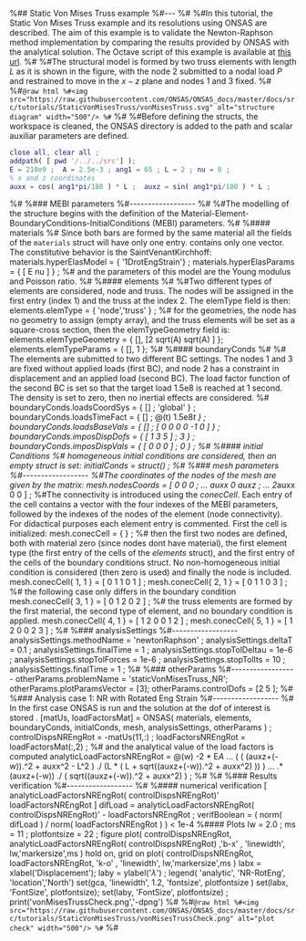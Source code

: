 %## Static Von Mises Truss example
%#---
%#
%#In this tutorial, the Static Von Mises Truss example and its resolutions using ONSAS are described. The aim of this example is to validate the Newton-Raphson method implementation by comparing the results provided by ONSAS with the analytical solution. The Octave script of this example is available at [this url](https://github.com/ONSAS/ONSAS.m/blob/master/examples/staticVonMisesTruss/onsasExample_staticVonMisesTruss.m).
%# 
%#The structural model is formed by two truss elements with length $L$ as it is shown in the figure, with the node $2$ submitted to a nodal load $P$ and restrained to move in the $x-z$ plane and nodes $1$ and $3$ fixed.
%#
%#```@raw html
%#<img src="https://raw.githubusercontent.com/ONSAS/ONSAS_docs/master/docs/src/tutorials/StaticVonMisesTruss/vonMisesTruss.svg" alt="structure diagram" width="500"/>
%#```
%#
%#Before defining the structs, the workspace is cleaned, the ONSAS directory is added to the path and scalar auxiliar parameters are defined.
```matlab
close all, clear all ;
addpath( [ pwd '/../../src'] ); 
E = 210e9 ;  A = 2.5e-3 ; ang1 = 65 ; L = 2 ; nu = 0 ;
% x and z coordinates
auxx = cos( ang1*pi/180 ) * L ;  auxz = sin( ang1*pi/180 ) * L ;
```
%#
%### MEBI parameters
%#------------------
%#
%#The modelling of the structure begins with the definition of the Material-Element-BoundaryConditions-InitialConditions (MEBI) parameters.
%#
%#### materials
%# Since both bars are formed by the same material all the fields of the `materials` struct will have only one entry. contains only one vector. The constitutive behavior is the SaintVenantKirchhoff:
materials.hyperElasModel  = { '1DrotEngStrain'} ;
materials.hyperElasParams = { [ E nu ] } ;
%# and the parameters of this model are the Young modulus and Poisson ratio.
%#
%#### elements
%#
%#Two different types of elements are considered, node and truss. The nodes will be assigned in the first entry (index $1$) and the truss at the index $2$. The elemType field is then:
elements.elemType = { 'node','truss' } ;
%# for the geometries, the node has no geometry to assign (empty array), and the truss elements will be set as a square-cross section, then the elemTypeGeometry field is:
elements.elemTypeGeometry = { [], [2 sqrt(A) sqrt(A) ] };
elements.elemTypeParams = { [], 1 };
%#
%#### boundaryConds
%#
%# The elements are submitted to two different BC settings. The nodes $1$ and $3$ are fixed without applied loads (first BC), and node $2$ has a constraint in displacement and an applied load (second BC). The load factor function of the second BC is set so that the target load 1.5e8 is reached at 1 second. The density is set to zero, then no inertial effects are considered.
%#
boundaryConds.loadsCoordSys = { []        ; 'global'   } ;
boundaryConds.loadsTimeFact = { []        ; @(t) 1.5e8*t     } ;
boundaryConds.loadsBaseVals = { []        ; [ 0 0 0 0 -1 0 ] } ;
boundaryConds.imposDispDofs = { [ 1 3 5 ] ; 3          } ;
boundaryConds.imposDispVals = { [ 0 0 0 ] ; 0          } ;
%#
%#### initial Conditions
%# homogeneous initial conditions are considered, then an empty struct is set:
initialConds                = struct() ;
%#
%### mesh parameters
%#------------------
%#The coordinates of the nodes of the mesh are given by the matrix:
mesh.nodesCoords = [      0  0     0  ; ...
                       auxx  0  auxz  ; ...
                     2*auxx  0     0  ] ;
%#The connectivity is introduced using the _conecCell_. Each entry of the cell contains a vector with the four indexes of the MEBI parameters, followed by the indexes of the nodes of the element (node connectivity). For didactical purposes each element entry is commented. First the cell is initialized:
mesh.conecCell = { } ;
%# then the first two nodes are defined, both with material zero (since nodes dont have material), the first element type (the first entry of the cells of the _elements_ struct), and the first entry of the cells of the boundary conditions struct. No non-homogeneous initial condition is considered (then zero is used) and finally the node is included.
mesh.conecCell{ 1, 1 } = [ 0 1 1 0  1   ] ; 
mesh.conecCell{ 2, 1 } = [ 0 1 1 0  3   ] ; 
%# the following case only differs in the boundary condition
mesh.conecCell{ 3, 1 } = [ 0 1 2 0  2   ] ; 
%# the truss elements are formed by the first material, the second type of element, and no boundary condition is applied.
mesh.conecCell{ 4, 1 } = [ 1 2 0 0  1 2 ] ;
mesh.conecCell{ 5, 1 } = [ 1 2 0 0  2 3 ] ; 
%#
%### analysisSettings
%#------------------
analysisSettings.methodName    = 'newtonRaphson' ;
analysisSettings.deltaT        = 0.1 ;
analysisSettings.finalTime     =   1 ;
analysisSettings.stopTolDeltau =   1e-6 ;
analysisSettings.stopTolForces =   1e-6 ;
analysisSettings.stopTolIts    =   10 ;
analysisSettings.finalTime     =   1 ;
%#
%### otherParams
%#------------------
otherParams.problemName = 'staticVonMisesTruss_NR';
otherParams.plotParamsVector = [3];
otherParams.controlDofs = [2 5 ];
%#
%### Analysis case 1: NR with Rotated Eng Strain
%#------------------
%# In the first case ONSAS is run and the solution at the dof of interest is stored .
[matUs, loadFactorsMat] = ONSAS( materials, elements, boundaryConds, initialConds, mesh, analysisSettings, otherParams ) ;
controlDispsNREngRot =  -matUs(11,:) ;
loadFactorsNREngRot  =  loadFactorsMat(:,2) ;
%# and the analytical value of the load factors is computed
analyticLoadFactorsNREngRot = @(w) -2 * E*A* ...
     ( (  (auxz+(-w)).^2 + auxx^2 - L^2 ) ./ (L * ( L + sqrt((auxz+(-w)).^2 + auxx^2) )) ) ...
  .* (auxz+(-w)) ./ ( sqrt((auxz+(-w)).^2 + auxx^2) )  ; 
%#
%#
%### Results verification
%#------------------
%#
%#### numerical verification
[ analyticLoadFactorsNREngRot( controlDispsNREngRot)' loadFactorsNREngRot ]
difLoad = analyticLoadFactorsNREngRot( controlDispsNREngRot)' - loadFactorsNREngRot ;
verifBoolean = ( norm( difLoad ) / norm( loadFactorsNREngRot ) ) <  1e-4 
%#### Plots
lw = 2.0 ; ms = 11 ; plotfontsize = 22 ;
figure
plot( controlDispsNREngRot, analyticLoadFactorsNREngRot( controlDispsNREngRot) ,'b-x' , 'linewidth', lw,'markersize',ms )
hold on, grid on
plot( controlDispsNREngRot, loadFactorsNREngRot, 'k-o' , 'linewidth', lw,'markersize',ms )
labx = xlabel('Displacement');   laby = ylabel('$\lambda$') ;
legend( 'analytic', 'NR-RotEng', 'location','North')
set(gca, 'linewidth', 1.2, 'fontsize', plotfontsize )
set(labx, 'FontSize', plotfontsize); set(laby, 'FontSize', plotfontsize) ;
print('vonMisesTrussCheck.png','-dpng')
%#
%#```@raw html
%#<img src="https://raw.githubusercontent.com/ONSAS/ONSAS_docs/master/docs/src/tutorials/StaticVonMisesTruss/vonMisesTrussCheck.png" alt="plot check" width="500"/>
%#```
%#
